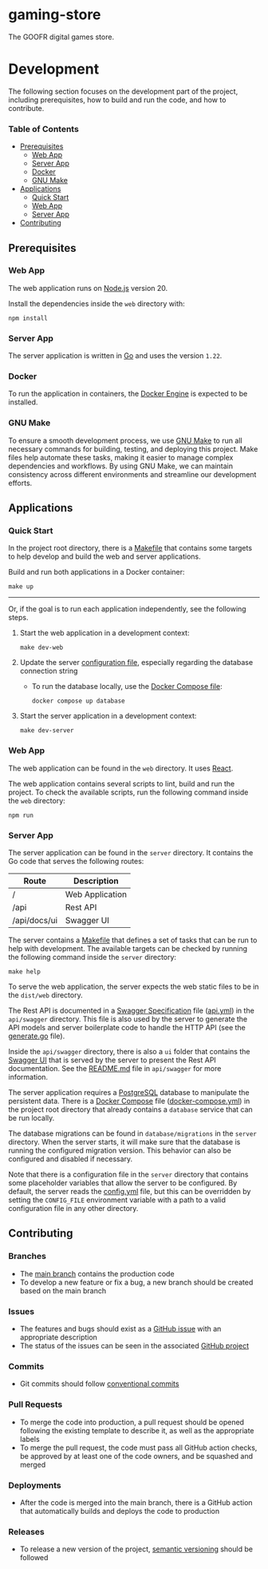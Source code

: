 # gaming-store

The GOOFR digital games store.

# Development

The following section focuses on the development part of the project, including prerequisites, how to build and run the code, and how to contribute.

### Table of Contents

- [Prerequisites](#prerequisites)
  - [Web App](#web-app)
  - [Server App](#server-app)
  - [Docker](#docker)
  - [GNU Make](#gnu-make)
- [Applications](#applications)
  - [Quick Start](#quick-start)
  - [Web App](#web-app-1)
  - [Server App](#server-app-1)
- [Contributing](#contributing)

## Prerequisites

### Web App

The web application runs on [Node.js](https://nodejs.org/) version 20.

Install the dependencies inside the `web` directory with:

```shell
npm install
```

### Server App

The server application is written in [Go](https://go.dev/) and uses the version `1.22`.

### Docker

To run the application in containers, the [Docker Engine](https://docs.docker.com/engine/) is expected to be installed.

### GNU Make

To ensure a smooth development process, we use [GNU Make](https://www.gnu.org/software/make/) to run all necessary commands for building, testing, and deploying this project. Make files help automate these tasks, making it easier to manage complex dependencies and workflows. By using GNU Make, we can maintain consistency across different environments and streamline our development efforts.

## Applications

### Quick Start

In the project root directory, there is a [Makefile](Makefile) that contains some targets to help develop and build the web and server applications.

Build and run both applications in a Docker container:

```shell
make up
```

---

Or, if the goal is to run each application independently, see the following steps.

1. Start the web application in a development context:

   ```shell
   make dev-web
   ```

1. Update the server [configuration file](server/config.yml), especially regarding the database connection string

   - To run the database locally, use the [Docker Compose file](docker-compose.yml):

     ```shell
     docker compose up database
     ```

1. Start the server application in a development context:

   ```shell
   make dev-server
   ```

### Web App

The web application can be found in the `web` directory. It uses [React](https://react.dev/).

The web application contains several scripts to lint, build and run the project. To check the available scripts, run the following command inside the `web` directory:

```shell
npm run
```

### Server App

The server application can be found in the `server` directory. It contains the Go code that serves the following routes:

| Route        | Description     |
| ------------ | --------------- |
| /            | Web Application |
| /api         | Rest API        |
| /api/docs/ui | Swagger UI      |

The server contains a [Makefile](server/Makefile) that defines a set of tasks that can be run to help with development. The available targets can be checked by running the following command inside the `server` directory:

```shell
make help
```

To serve the web application, the server expects the web static files to be in the `dist/web` directory.

The Rest API is documented in a [Swagger Specification](https://swagger.io/specification/v3/) file ([api.yml](server/api/swagger/api.yml)) in the `api/swagger` directory. This file is also used by the server to generate the API models and server boilerplate code to handle the HTTP API (see the [generate.go](server/api/generate.go) file).

Inside the `api/swagger` directory, there is also a `ui` folder that contains the [Swagger UI](https://swagger.io/tools/swagger-ui/) that is served by the server to present the Rest API documentation. See the [README.md](server/api/swagger/README.md) file in `api/swagger` for more information.

The server application requires a [PostgreSQL](https://www.postgresql.org/) database to manipulate the persistent data. There is a [Docker Compose](https://docs.docker.com/compose/) file ([docker-compose.yml](docker-compose.yml)) in the project root directory that already contains a `database` service that can be run locally.

The database migrations can be found in `database/migrations` in the `server` directory. When the server starts, it will make sure that the database is running the configured migration version. This behavior can also be configured and disabled if necessary.

Note that there is a configuration file in the `server` directory that contains some placeholder variables that allow the server to be configured. By default, the server reads the [config.yml](server/config.yml) file, but this can be overridden by setting the `CONFIG_FILE` environment variable with a path to a valid configuration file in any other directory.

## Contributing

### Branches

- The [main branch](https://github.com/GOOFR-Group/gaming-store/tree/main) contains the production code
- To develop a new feature or fix a bug, a new branch should be created based on the main branch

### Issues

- The features and bugs should exist as a [GitHub issue](https://github.com/GOOFR-Group/gaming-store/issues) with an appropriate description
- The status of the issues can be seen in the associated [GitHub project](https://github.com/orgs/GOOFR-Group/projects/6)

### Commits

- Git commits should follow [conventional commits](https://www.conventionalcommits.org/en/v1.0.0/)

### Pull Requests

- To merge the code into production, a pull request should be opened following the existing template to describe it, as well as the appropriate labels
- To merge the pull request, the code must pass all GitHub action checks, be approved by at least one of the code owners, and be squashed and merged

### Deployments

- After the code is merged into the main branch, there is a GitHub action that automatically builds and deploys the code to production

### Releases

- To release a new version of the project, [semantic versioning](https://semver.org/) should be followed
